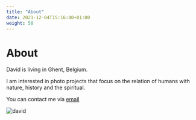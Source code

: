 ```yaml
---
title: "About"
date: 2021-12-04T15:16:40+01:00
weight: 50
---
```



# About

David is living in Ghent, Belgium. 

I am interested in photo projects that focus on the relation of humans with nature, history and the spiritual. 

You can contact me via [email](mailto:bloeiend-alumna.0e@icloud.com)

![david](/img/david.jpg)
